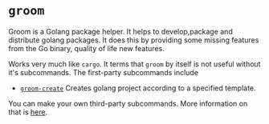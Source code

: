 # `groom`

Groom is a Golang package helper.
It helps to develop,package and distribute golang packages.
It does this by providing some missing features from the Go binary, quality of life new features.

Works very much like `cargo`. It terms that `groom` by itself is not useful without it's subcommands.
The first-party subcommands include

- [`groom-create`]()
    Creates golang project according to a specified template.

You can make your own third-party subcommands. More information on that is [here]().
